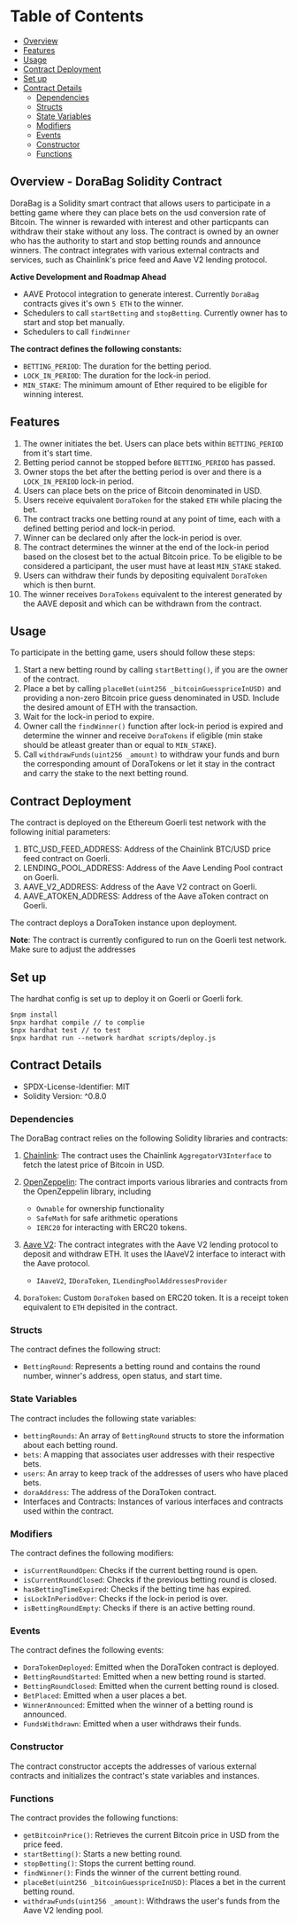 # Table of Contents
- 	[Overview](#overview)
-   [Features](#features)
-   [Usage](#usage)
-   [Contract Deployment](#contract-deployment)
-   [Set up](#set-up)
-   [Contract Details](#contract-details)
    -   [Dependencies](#dependencies)
    -   [Structs](#structs)
    -   [State Variables](#state-variables)
    -   [Modifiers](#modifiers)
    -   [Events](#events)
    -   [Constructor](#constructor)
    -   [Functions](#functions)


## Overview - DoraBag Solidity Contract

DoraBag is a Solidity smart contract that allows users to participate in a betting game where they can place bets on the usd conversion rate of Bitcoin. The winner is rewarded with interest and other particpants can withdraw their stake without any loss. The contract is owned by an owner who has the authority to start and stop betting rounds and announce winners. The contract integrates with various external contracts and services, such as Chainlink's price feed and Aave V2 lending protocol.

**Active Development and Roadmap Ahead**
- AAVE Protocol integration to generate interest. Currently `DoraBag` contracts gives it's own `5 ETH` to the winner.
- Schedulers to call `startBetting` and `stopBetting`. Currently owner has to start and stop bet manually.
- Schedulers to call `findWinner`

**The contract defines the following constants:**

-   `BETTING_PERIOD`: The duration for the betting period.
-   `LOCK_IN_PERIOD`: The duration for the lock-in period.
-   `MIN_STAKE`: The minimum amount of Ether required to be eligible for winning interest.


## Features

1. The owner initiates the bet. Users can place bets within `BETTING_PERIOD` from it's start time.
2. Betting period cannot be stopped before `BETTING_PERIOD` has passed.
3. Owner stops the bet after the betting period is over and there is a `LOCK_IN_PERIOD` lock-in period.
4. Users can place bets on the price of Bitcoin denominated in USD.
5. Users receive equivalent `DoraToken` for the staked `ETH` while placing the bet.
6. The contract tracks one betting round at any point of time, each with a defined betting period and lock-in period.
7. Winner can be declared only after the lock-in period is over.
8. The contract determines the winner at the end of the lock-in period based on the closest bet to the actual Bitcoin price. To be eligible to be considered a participant, the user must have at least `MIN_STAKE` staked.
9. Users can withdraw their funds by depositing equivalent `DoraToken` which is then burnt.
10. The winner receives `DoraTokens` equivalent to the interest generated by the AAVE deposit and which can be withdrawn from the contract.

## Usage

To participate in the betting game, users should follow these steps:

1. Start a new betting round by calling `startBetting()`, if you are the owner of the contract.
2. Place a bet by calling `placeBet(uint256 _bitcoinGuesspriceInUSD)` and providing a non-zero Bitcoin price guess denominated in USD. Include the desired amount of ETH with the transaction.
3. Wait for the lock-in period to expire.
4. Owner call the `findWinner()` function after lock-in period is expired and determine the winner and receive `DoraTokens` if eligible (min stake should be atleast greater than or equal to `MIN_STAKE`).
5. Call `withdrawFunds(uint256 _amount)` to withdraw your funds and burn the corresponding amount of DoraTokens or let it stay in the contract and carry the stake to the next betting round.

## Contract Deployment

The contract is deployed on the Ethereum Goerli test network with the following initial parameters:

1. BTC_USD_FEED_ADDRESS: Address of the Chainlink BTC/USD price feed contract on Goerli.
2. LENDING_POOL_ADDRESS: Address of the Aave Lending Pool contract on Goerli.
3. AAVE_V2_ADDRESS: Address of the Aave V2 contract on Goerli.
4. AAVE_ATOKEN_ADDRESS: Address of the Aave aToken contract on Goerli.

The contract deploys a DoraToken instance upon deployment.

**Note**: The contract is currently configured to run on the Goerli test network. Make sure to adjust the addresses

## Set up

The hardhat config is set up to deploy it on Goerli or Goerli fork. 

```
$npm install
$npx hardhat compile // to complie
$npx hardhat test // to test
$npx hardhat run --network hardhat scripts/deploy.js 
```

## Contract Details

-   SPDX-License-Identifier: MIT
-   Solidity Version: ^0.8.0

### Dependencies

The DoraBag contract relies on the following Solidity libraries and contracts:

1. [Chainlink](https://docs.chain.link/data-feeds/price-feeds): The contract uses the Chainlink `AggregatorV3Interface` to fetch the latest price of Bitcoin in USD.

2. [OpenZeppelin](https://docs.openzeppelin.com/): The contract imports various libraries and contracts from the OpenZeppelin library, including

	-   `Ownable` for ownership functionality
	-   `SafeMath` for safe arithmetic operations
	-   `IERC20` for interacting with ERC20 tokens.

3. [Aave V2](https://docs.aave.com/developers/v/2.0/the-core-protocol/weth-gateway): The contract integrates with the Aave V2 lending protocol to deposit and withdraw ETH. It uses the IAaveV2 interface to interact with the Aave protocol.
    - `IAaveV2`, `IDoraToken`, `ILendingPoolAddressesProvider`
4. `DoraToken`: Custom `DoraToken` based on ERC20 token. It is a receipt token equivalent to `ETH` depisited in the contract.

### Structs

The contract defines the following struct:

-   `BettingRound`: Represents a betting round and contains the round number, winner's address, open status, and start time.

### State Variables

The contract includes the following state variables:

-   `bettingRounds`: An array of `BettingRound` structs to store the information about each betting round.
-   `bets`: A mapping that associates user addresses with their respective bets.
-   `users`: An array to keep track of the addresses of users who have placed bets.
-   `doraAddress`: The address of the DoraToken contract.
-   Interfaces and Contracts: Instances of various interfaces and contracts used within the contract.

### Modifiers

The contract defines the following modifiers:

-   `isCurrentRoundOpen`: Checks if the current betting round is open.
-   `isCurrentRoundClosed`: Checks if the previous betting round is closed.
-   `hasBettingTimeExpired`: Checks if the betting time has expired.
-   `isLockInPeriodOver`: Checks if the lock-in period is over.
-   `isBettingRoundEmpty`: Checks if there is an active betting round.

### Events

The contract defines the following events:

-   `DoraTokenDeployed`: Emitted when the DoraToken contract is deployed.
-   `BettingRoundStarted`: Emitted when a new betting round is started.
-   `BettingRoundClosed`: Emitted when the current betting round is closed.
-   `BetPlaced`: Emitted when a user places a bet.
-   `WinnerAnnounced`: Emitted when the winner of a betting round is announced.
-   `FundsWithdrawn`: Emitted when a user withdraws their funds.

### Constructor

The contract constructor accepts the addresses of various external contracts and initializes the contract's state variables and instances.

### Functions

The contract provides the following functions:

-   `getBitcoinPrice()`: Retrieves the current Bitcoin price in USD from the price feed.
-   `startBetting()`: Starts a new betting round.
-   `stopBetting()`: Stops the current betting round.
-   `findWinner()`: Finds the winner of the current betting round.
-   `placeBet(uint256 _bitcoinGuesspriceInUSD)`: Places a bet in the current betting round.
-   `withdrawFunds(uint256 _amount)`: Withdraws the user's funds from the Aave V2 lending pool.



